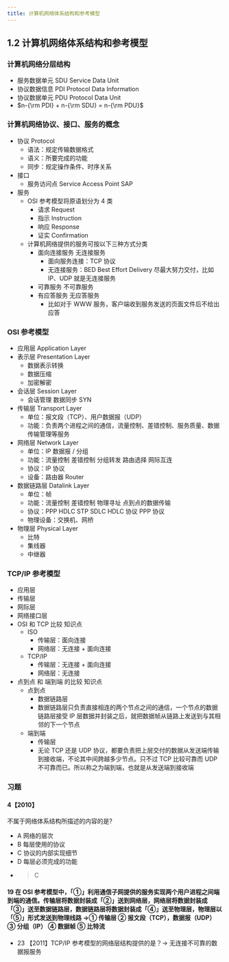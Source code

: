 ```yaml
---
title: 计算机网络体系结构和参考模型
---
```

## 1.2 计算机网络体系结构和参考模型

### 计算机网络分层结构

- 服务数据单元 SDU Service Data Unit
- 协议数据信息 PDI Protocol Data Information
- 协议数据单元 PDU Protocol Data Unit
- $n-{\rm PDI} + n-{\rm SDU} = n-{\rm PDU}$

### 计算机网络协议、接口、服务的概念

- 协议 Protocol
  - 语法：规定传输数据格式
  - 语义：所要完成的功能
  - 同步：规定操作条件、时序关系
- 接口
  - 服务访问点 Service Access Point SAP
- 服务
  - OSI 参考模型将原语划分为 4 类
    - 请求 Request
    - 指示 Instruction
    - 响应 Response
    - 证实 Confirmation
  - 计算机网络提供的服务可按以下三种方式分类
    - 面向连接服务 无连接服务
      - 面向服务连接：TCP 协议
      - 无连接服务：BED Best Effort Delivery 尽最大努力交付，比如 IP、UDP 就是无连接服务
    - 可靠服务 不可靠服务
    - 有应答服务 无应答服务
      - 比如对于 WWW 服务，客户端收到服务发送的页面文件后不给出应答

### OSI 参考模型

- 应用层 Application Layer
- 表示层 Presentation Layer
  - 数据表示转换
  - 数据压缩
  - 加密解密
- 会话层 Session Layer
  - 会话管理 数据同步 SYN
- 传输层 Transport Layer
  - 单位：报文段（TCP）、用户数据报（UDP）
  - 功能：负责两个进程之间的通信，流量控制、差错控制、服务质量、数据传输管理等服务
- 网络层 Network Layer
  - 单位：IP 数据报 / 分组
  - 功能：流量控制 差错控制 分组转发 路由选择 网际互连
  - 协议：IP 协议
  - 设备：路由器 Router
- 数据链路层 Datalink Layer
  - 单位：帧
  - 功能：流量控制 差错控制 物理寻址 点到点的数据传输
  - 协议：PPP HDLC STP SDLC HDLC 协议 PPP 协议
  - 物理设备：交换机、网桥
- 物理层 Physical Layer
  - 比特
  - 集线器
  - 中继器

### TCP/IP 参考模型

- 应用层
- 传输层
- 网际层
- 网络接口层
- OSI 和 TCP 比较 知识点
  - ISO
    - 传输层：面向连接
    - 网络层：无连接 + 面向连接
  - TCP/IP
    - 传输层：无连接 + 面向连接
    - 网络层：无连接
- 点到点 和 端到端 的比较 知识点
  - 点到点
    - 数据链路层
    - 数据链路层只负责直接相连的两个节点之间的通信，一个节点的数据链路层接受 IP 层数据并封装之后，就把数据帧从链路上发送到与其相邻的下一个节点
  - 端到端
    - 传输层
    - 无论 TCP 还是 UDP 协议，都要负责把上层交付的数据从发送端传输到接收端，不论其中间跨越多少节点。只不过 TCP 比较可靠而 UDP 不可靠而已。所以称之为端到端，也就是从发送端到接收端

### 习题

#### 4【2010】

不属于网络体系结构所描述的内容的是?

- A 网络的层次
- B 每层使用的协议
- C 协议的内部实现细节
- D 每层必须完成的功能
- > C

#### 19 在 OSI 参考模型中，「①」利用通信子网提供的服务实现两个用户进程之间端到端的通信。传输层将数据封装成「②」送到网络层，网络层将数据封装成「③」送至数据链路层，数据链路层将数据封装成「④」送至物理层，物理层以「⑤」形式发送到物理线路 →① 传输层 ② 报文段（TCP），数据报（UDP） ③ 分组（IP） ④ 数据帧 ⑤ 比特流

- 23 【2011】TCP/IP 参考模型的网络层结构提供的是？→ 无连接不可靠的数据报服务
